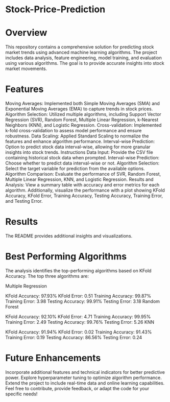 # Stock-Price-Prediction
# Overview
This repository contains a comprehensive solution for predicting stock market trends using advanced machine learning algorithms. The project includes data analysis, feature engineering, model training, and evaluation using various algorithms. The goal is to provide accurate insights into stock market movements.

# Features
Moving Averages: Implemented both Simple Moving Averages (SMA) and Exponential Moving Averages (EMA) to capture trends in stock prices.
Algorithm Selection: Utilized multiple algorithms, including Support Vector Regression (SVR), Random Forest, Multiple Linear Regression, k-Nearest Neighbors (KNN), and Logistic Regression.
Cross-validation: Implemented k-fold cross-validation to assess model performance and ensure robustness.
Data Scaling: Applied Standard Scaling to normalize the features and enhance algorithm performance.
Interval-wise Prediction: Option to predict stock data interval-wise, allowing for more granular insights into stock trends.
Instructions
Data Input: Provide the CSV file containing historical stock data when prompted.
Interval-wise Prediction: Choose whether to predict data interval-wise or not.
Algorithm Selection: Select the target variable for prediction from the available options.
Algorithm Comparison: Evaluate the performance of SVR, Random Forest, Multiple Linear Regression, KNN, and Logistic Regression.
Results and Analysis: View a summary table with accuracy and error metrics for each algorithm. Additionally, visualize the performance with a plot showing KFold Accuracy, KFold Error, Training Accuracy, Testing Accuracy, Training Error, and Testing Error.

# Results
The README provides additional insights and visualizations.

# Best Performing Algorithms
The analysis identifies the top-performing algorithms based on KFold Accuracy. The top three algorithms are:

Multiple Regression

KFold Accuracy: 97.93%
KFold Error: 0.51
Training Accuracy: 99.87%
Training Error: 3.98
Testing Accuracy: 99.91%
Testing Error: 3.18
Random Forest

KFold Accuracy: 92.10%
KFold Error: 4.71
Training Accuracy: 99.95%
Training Error: 2.49
Testing Accuracy: 99.76%
Testing Error: 5.26
KNN

KFold Accuracy: 91.94%
KFold Error: 0.02
Training Accuracy: 91.43%
Training Error: 0.19
Testing Accuracy: 86.56%
Testing Error: 0.24
 # Future Enhancements
Incorporate additional features and technical indicators for better predictive power.
Explore hyperparameter tuning to optimize algorithm performance.
Extend the project to include real-time data and online learning capabilities.
Feel free to contribute, provide feedback, or adapt the code for your specific needs!
